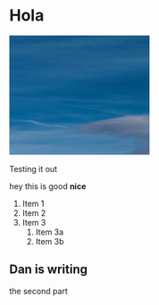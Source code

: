 # Hola

![sky soemthing](pictures/image1.png)

Testing it out

hey this is good **nice**

1. Item 1
1. Item 2
1. Item 3
   1. Item 3a
   1. Item 3b
## Dan is writing

the second part